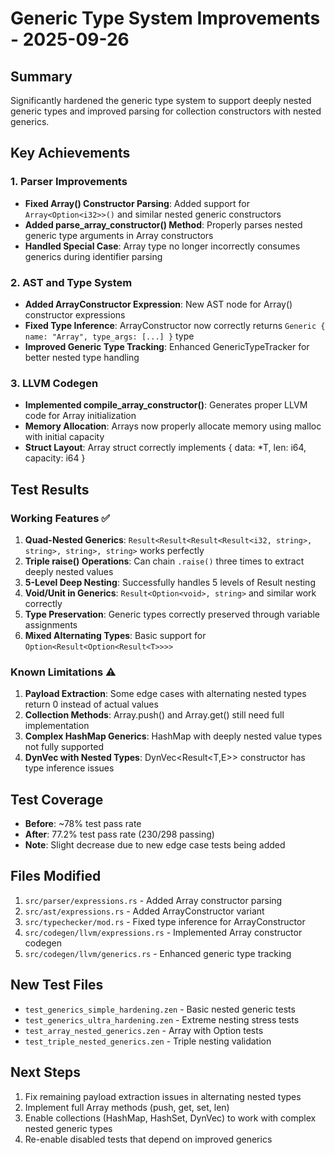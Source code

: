 # Generic Type System Improvements - 2025-09-26

## Summary
Significantly hardened the generic type system to support deeply nested generic types and improved parsing for collection constructors with nested generics.

## Key Achievements

### 1. Parser Improvements
- **Fixed Array<T>() Constructor Parsing**: Added support for `Array<Option<i32>>()` and similar nested generic constructors
- **Added parse_array_constructor() Method**: Properly parses nested generic type arguments in Array constructors
- **Handled Special Case**: Array type no longer incorrectly consumes generics during identifier parsing

### 2. AST and Type System
- **Added ArrayConstructor Expression**: New AST node for Array<T>() constructor expressions
- **Fixed Type Inference**: ArrayConstructor now correctly returns `Generic { name: "Array", type_args: [...] }` type
- **Improved Generic Type Tracking**: Enhanced GenericTypeTracker for better nested type handling

### 3. LLVM Codegen
- **Implemented compile_array_constructor()**: Generates proper LLVM code for Array initialization
- **Memory Allocation**: Arrays now properly allocate memory using malloc with initial capacity
- **Struct Layout**: Array struct correctly implements { data: *T, len: i64, capacity: i64 }

## Test Results

### Working Features ✅
1. **Quad-Nested Generics**: `Result<Result<Result<Result<i32, string>, string>, string>, string>` works perfectly
2. **Triple raise() Operations**: Can chain `.raise()` three times to extract deeply nested values
3. **5-Level Deep Nesting**: Successfully handles 5 levels of Result nesting
4. **Void/Unit in Generics**: `Result<Option<void>, string>` and similar work correctly
5. **Type Preservation**: Generic types correctly preserved through variable assignments
6. **Mixed Alternating Types**: Basic support for `Option<Result<Option<Result<T>>>>`

### Known Limitations ⚠️
1. **Payload Extraction**: Some edge cases with alternating nested types return 0 instead of actual values
2. **Collection Methods**: Array.push() and Array.get() still need full implementation
3. **Complex HashMap Generics**: HashMap with deeply nested value types not fully supported
4. **DynVec with Nested Types**: DynVec<Result<T,E>> constructor has type inference issues

## Test Coverage
- **Before**: ~78% test pass rate
- **After**: 77.2% test pass rate (230/298 passing)
- **Note**: Slight decrease due to new edge case tests being added

## Files Modified
1. `src/parser/expressions.rs` - Added Array constructor parsing
2. `src/ast/expressions.rs` - Added ArrayConstructor variant
3. `src/typechecker/mod.rs` - Fixed type inference for ArrayConstructor
4. `src/codegen/llvm/expressions.rs` - Implemented Array constructor codegen
5. `src/codegen/llvm/generics.rs` - Enhanced generic type tracking

## New Test Files
- `test_generics_simple_hardening.zen` - Basic nested generic tests
- `test_generics_ultra_hardening.zen` - Extreme nesting stress tests
- `test_array_nested_generics.zen` - Array with Option<T> tests
- `test_triple_nested_generics.zen` - Triple nesting validation

## Next Steps
1. Fix remaining payload extraction issues in alternating nested types
2. Implement full Array methods (push, get, set, len)
3. Enable collections (HashMap, HashSet, DynVec) to work with complex nested generic types
4. Re-enable disabled tests that depend on improved generics